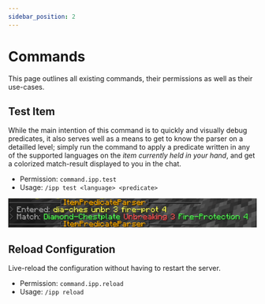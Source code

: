 ```yaml
---
sidebar_position: 2
---
```


# Commands

This page outlines all existing commands, their permissions as well as their use-cases.

## Test Item

While the main intention of this command is to quickly and visually debug predicates, it also serves well as a means to get to know the parser on a detailled level; simply run the command to apply a predicate written in any of the supported languages on the *item currently held in your hand*, and get a colorized match-result displayed to you in the chat.

* Permission: `command.ipp.test`
* Usage: `/ipp test <language> <predicate>`

![ipp test](/img/ipp_test.png)

## Reload Configuration

Live-reload the configuration without having to restart the server.

* Permission: `command.ipp.reload`
* Usage: `/ipp reload`